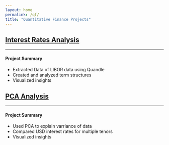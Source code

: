 ```yaml
---
layout: home
permalink: /qf/
title: "Quantitative Finance Projects"
---
```


## [Interest Rates Analysis](https://amarsahota.github.io/projects/libor/) 
------

#### Project Summary

* Extracted Data of LIBOR data using Quandle 
* Created and analyzed term structures 
* Visualized insights 

## [PCA Analysis](https://amarsahota.github.io/projects/PCA/) 
------

#### Project Summary

* Used PCA to explain varriance of data 
* Compared USD interest rates for multiple tenors 
* Visualized insights 